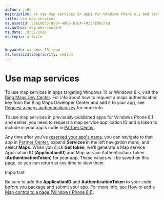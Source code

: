 ```yaml
---
author: jnHs
Description: To use map services in apps for Windows Phone 8.1 and earlier, you need a map service application ID and a token to include in your app's code. You can get this token in Partner Center.
title: Use map services
ms.assetid: E5EE6B56-B86F-4D62-B16A-F023FE98EFAB
ms.author: wdg-dev-content
ms.date: 10/31/2018
ms.topic: article


keywords: windows 10, uwp
ms.localizationpriority: medium
---
```


# Use map services

To use map services in apps targeting Windows 10 or Windows 8.x, visit the [Bing Maps Dev Center](http://go.microsoft.com/fwlink/p/?LinkId=614880). For info about how to request a maps authentication key from the Bing Maps Developer Center and add it to your app, see [Request a maps authentication key](../maps-and-location/authentication-key.md) for more info. 

To use map services in previously-published apps for Windows Phone 8.1 and earlier, you need to request a map service application ID and a token to include in your app's code in [Partner Center](https://partner.microsoft.com/dashboard).

Any time after you've [reserved your app's name](create-your-app-by-reserving-a-name.md), you can navigate to that app in [Partner Center](https://partner.microsoft.com/dashboard), expand **Services** in the left navigation menu, and select **Maps**. When you click **Get token**, we'll generate a Map service Application ID (**ApplicationID**) and Map service Authentication Token (**AuthenticationToken**) for your app. These values will be saved on this page, so you can return at any time to view them.

> [!IMPORTANT]
> Be sure to add the **ApplicationID** and **AuthenticationToken** to your code before you package and submit your app. For more info, see [How to add a Map control to a page (Windows Phone 8.1)](http://go.microsoft.com/fwlink/p/?LinkId=614882).

 

 




